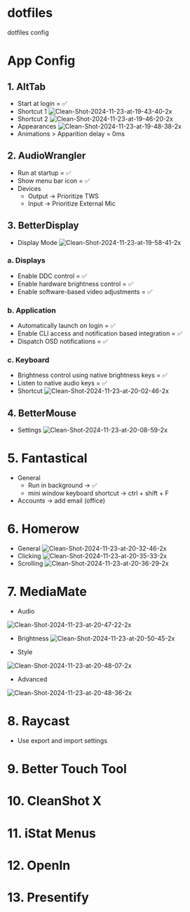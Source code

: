 # dotfiles
dotfiles config

# App Config
## 1. AltTab

- Start at login = ✅
- Shortcut 1
![Clean-Shot-2024-11-23-at-19-43-40-2x](https://i.ibb.co.com/4sPBH4z/Clean-Shot-2024-11-23-at-19-43-40-2x.png)
- Shortcut 2
![Clean-Shot-2024-11-23-at-19-46-20-2x](https://i.ibb.co.com/1vTgXYM/Clean-Shot-2024-11-23-at-19-46-20-2x.png)
- Appearances
![Clean-Shot-2024-11-23-at-19-48-38-2x](https://i.ibb.co.com/G76mNrD/Clean-Shot-2024-11-23-at-19-48-38-2x.png)
- Animations > Apparition delay = 0ms

## 2. AudioWrangler
- Run at startup = ✅
- Show menu bar icon = ✅
- Devices
    - Output -> Prioritize TWS
    - Input -> Prioritize External Mic

## 3. BetterDisplay
- Display Mode
![Clean-Shot-2024-11-23-at-19-58-41-2x](https://i.ibb.co.com/ZKWkhm9/Clean-Shot-2024-11-23-at-19-58-41-2x.png)

### a. Displays
- Enable DDC control = ✅
- Enable hardware brightness control = ✅
- Enable software-based video adjustments = ✅

### b. Application
- Automatically launch on login = ✅
- Enable CLI access and notification based integration = ✅
- Dispatch OSD notifications = ✅

### c. Keyboard
- Brightness control using native brightness keys = ✅
- Listen to native audio keys = ✅
- Shortcut
![Clean-Shot-2024-11-23-at-20-02-46-2x](https://i.ibb.co.com/gjdKcrk/Clean-Shot-2024-11-23-at-20-02-46-2x.png)

## 4. BetterMouse
- Settings
![Clean-Shot-2024-11-23-at-20-08-59-2x](https://i.ibb.co.com/6PwS2YB/Clean-Shot-2024-11-23-at-20-08-59-2x.png)

# 5. Fantastical
- General
    - Run in background -> ✅
    - mini window keyboard shortcut -> ctrl + shift + F
- Accounts -> add email (office)

# 6. Homerow
- General
![Clean-Shot-2024-11-23-at-20-32-46-2x](https://i.ibb.co.com/rQKyvjd/Clean-Shot-2024-11-23-at-20-32-46-2x.png)
- Clicking
![Clean-Shot-2024-11-23-at-20-35-33-2x](https://i.ibb.co.com/5rG9df3/Clean-Shot-2024-11-23-at-20-35-33-2x.png)
- Scrolling
![Clean-Shot-2024-11-23-at-20-36-29-2x](https://i.ibb.co.com/SPh7DY7/Clean-Shot-2024-11-23-at-20-36-29-2x.png)

# 7. MediaMate
- Audio

![Clean-Shot-2024-11-23-at-20-47-22-2x](https://i.ibb.co.com/XjWqNYQ/Clean-Shot-2024-11-23-at-20-47-22-2x.png)

- Brightness
![Clean-Shot-2024-11-23-at-20-50-45-2x](https://i.ibb.co.com/n1c4nBs/Clean-Shot-2024-11-23-at-20-50-45-2x.png)


- Style

![Clean-Shot-2024-11-23-at-20-48-07-2x](https://i.ibb.co.com/Gn8ngNs/Clean-Shot-2024-11-23-at-20-48-07-2x.png)

- Advanced

![Clean-Shot-2024-11-23-at-20-48-36-2x](https://i.ibb.co.com/jWxQ47c/Clean-Shot-2024-11-23-at-20-48-36-2x.png)

# 8. Raycast
- Use export and import settings

# 9. Better Touch Tool

# 10. CleanShot X

# 11. iStat Menus

# 12. OpenIn

# 13. Presentify